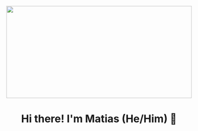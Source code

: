 <p align="center">
  <img src="https://media.giphy.com/media/9JJtjLliEF5N68yf3e/giphy.gif" width="500" height="250"/>
</p>

<h1 align="center">
    Hi there! I'm Matias (He/Him) 👋
</h1>

<!--
**mdds-ds/mdds-ds** is a ✨ _special_ ✨ repository because its `README.md` (this file) appears on your GitHub profile.

Here are some ideas to get you started:

- 🔭 I’m currently working on ...
- 🌱 I’m currently learning ...
- 👯 I’m looking to collaborate on ...
- 🤔 I’m looking for help with ...
- 💬 Ask me about ...
- 📫 How to reach me: ...
- 😄 Pronouns: ...
- ⚡ Fun fact: ...
-->
